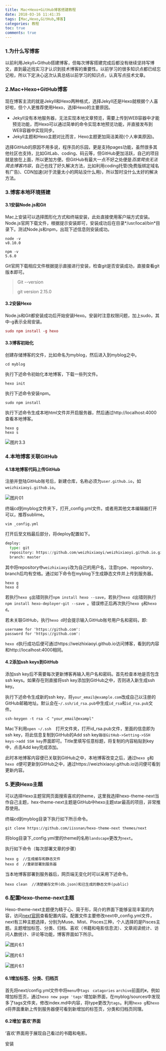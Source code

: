 ```yaml
---
title: Mac+Hexo+GitHub博客搭建教程
date: 2018-03-16 11:41:35
tags: [Mac,Hexo,GitHub,博客]
categories: 教程
toc: true
comments: true
---
```


### 1.为什么写博客

以前利用Jekyll+Github搭建博客，但每次博客搭建完成后都没有继续坚持写博文，直到最近找实习才认识到技术博客的重要性。以前学习的很多知识点都已经忘记啦，所以下定决心这次认真总结以前学习的知识点，认真写点技术文章。

### 2.Mac+Hexo+GitHub博客

现在博客主流的就是Jekyll和Hexo两种格式，选择Jekyll还是Hexo就根据个人喜好啦，但个人更推荐使用Hexo，选择Hexo的主要原因。

+ Jekyll没有本地服务器，无法实现本地文章预览，需要上传到WEB容器中才能预览功能，而Hexo可以通过简单的命令实现本地预览功能，并直接发布到WEB容器中实现同步。
+ Jekyll主题和Hexo主题对比而言，Hexo主题更加简洁美观(个人审美原因)。

选择GitHub的原因不用多说，程序员的乐园，更是支持pages功能，虽然很多其他社区也支持，比如GitLab、coding、码云等，但GitHub更加活跃，自己的项目就是放在上面，所以更加方便。但GitHub有最大一点不好之处便是*百度爬虫无法爬去博客内容*，自己也找了好久解决方法，比如利用coding托管(免费版绑定域名有广告)、CDN加速(对于流量太小的网站没什么用)，所以暂时没什么太好的解决方法。

### 3.博客本地环境搭建

#### 3.1安装Node.js和Git

Mac上安装可以选择图形化方式和终端安装，此处直接使用客户端方式安装。Node.js官网下载文件，根据提示安装即可，安装成功后在目录*/usr/local/bin*目录下。测试Node.js和npm，出现下述信息则安装成功。

```
node -v
v8.10.0
```

```
npm -v
5.6.0
```

Git官网下载相应文件根据提示直接进行安装，检查git是否安装成功，直接查看git版本即可。

> Git --version 
>
> git version 2.15.0

#### 3.2安装Hexo

Node.js和Git都安装成功后开始安装Hexo。安装时注意权限问题，加上sudo，其中-g表示全局安装。

```mac
sudo npm install -g hexo
```

#### 3.3博客初始化

创建存储博客的文件，比如命名为myblog，然后进入到myblog之中。

```
cd myblog
```

执行下述命令初始化本地博客，下载一些列文件。

```
hexo init
```

执行下述命令安装npm。

```
sudo npm install
```

执行下述命令生成本地html文件并开启服务器，然后通过http://localhost:4000查看本地博客。

```
hexo g
hexo s
```

![图片3.3](Mac+Hexo+GitHub博客搭建教程/图片3.3.png)

### 4.本地博客关联GitHub

#### 4.1本地博客代码上传GitHub

注册并登陆GitHub账号后，新建仓库，名称必须为`user.github.io`，如`weizhixiaoyi.github.io`。

![图片01](Mac+Hexo+GitHub博客搭建教程/图片4.1.png)

终端cd到myblog文件夹下，打开_config.yml文件。或者用其他文本编辑器打开可以，推荐sublime。

```Vim
vim _config.yml
```

打开后至文档最后部分，将deploy配置如下。

```Python
deploy:
  type: git
  repository: https://github.com/weizhixiaoyi/weizhixiaoyi.github.io.git
  branch: master
```

其中将repository中`weizhixiaoyi`改为自己的用户名，注意type、repository、branch后均有空格。通过如下命令在myblog下生成静态文件并上传到服务器。

```
hexo g
hexo d
```

若执行`hexo g`出错则执行`npm install hexo --save`，若执行`hexo d`出错则执行`npm install hexo-deployer-git --save `。错误修正后再次执行`hexo g`和`hexo d`。

若未关联GitHub，执行`hexo d`时会提示输入GitHub账号用户名和密码，即:

```
username for 'https://github.com':
password for 'https://github.com':
```

`hexo d`执行成功后便可通过https://weizhixiaoyi.github.io访问博客，看到的内容和http://localhost:4000相同。

#### 4.2添加ssh keys到GitHub

添加ssh key后不需要每次更新博客再输入用户名和密码。首先检查本地是否包含ssh keys。如果存在则直接将ssh key添加到GitHub之中，否则进入新生成ssh key。

执行下述命令生成新的ssh key，将`your_email@example.com`改成自己以注册的GitHub邮箱地址。默认会在`~/.ssh/id_rsa.pub`中生成`id_rsa`和`id_rsa.pub`文件。

```
ssh-keygen -t rsa -C "your_email@exampl"		
```

Mac下利用`open ~/.ssh  `打开文件夹，打开id_rsa.pub文件，里面的信息即为ssh key，将此信息复制到GitHub的Add ssh key`路径GitHub->Setting->SSH keys->add SSH key`界面即可。Title里填写任意标题，将复制的内容粘贴到key中，点击Add key完成添加。

此时本地博客内容便已关联到GitHub之中，本地博客改变之后，通过`hexo g`和`hexo d`便可更新到GitHub之中，通过https://weizhixiaoyi.github.io访问便可看到更新内容。

### 5.更换Hexo主题

可以选择Hexo主题官网页面搜索喜欢的theme，这里我选择hexo-theme-next当作自己主题，hex-theme-next主题是GitHub中hexo主题star最高的项目，非常推荐使用。

终端cd到myblog目录下执行如下所示命令。

```
git clone https://github.com/iissnan/hexo-theme-next themes/next
```

将blog目录下_config.yml里的theme的名称`landscape`更改为`next`。

执行如下命令（每次部署文章的步骤）

```
hexo g  //生成缓存和静态文件
hexo d  //重新部署到服务器
```

当本地博客部署到服务器后，网页端无变化时可以采用下述命令。

```
hexo clean  //清楚缓存文件(db.json)和已生成的静态文件(public)
```

### 6.配置Hexo-theme-next主题

Hexo-theme-next主题便为精于心、简于形，简介的界面下能够呈现丰富的内容，访问[next官网](http://theme-next.iissnan.com/)查看配置内容。配置文件主要修改next中_config.yml文件，next有三种主题选择，分别为Muse、Mist、Pisces三种，个人选择的是Pisces主题。主题增加标签、分类、归档、喜欢（书籍和电影信息流）、文章阅读统计、访问人数统计、评论等功能，博客界面如下所示。

![图片6.1](Mac+Hexo+GitHub博客搭建教程/图片6.1.png)

![图片6.1](Mac+Hexo+GitHub博客搭建教程/图片6.2.png)

![图片6.1](Mac+Hexo+GitHub博客搭建教程/图片6.3.png)

#### 6.1增加标签、分类、归档页

首先将next/config.yml文件中将`menu`中`tags` ` catagories` `archive`前面的`#`。例如增加标签页，通过`hexo new page 'tags'`增加新界面，在myblog/sources中发现多了tags文件夹，修改index.md中内容，将type更改为`tags`。利用`hexo g`和`hexo d`将界面重新上传到服务器便可看到新增加的标签页，分类和归档页同理。

#### 6.2增加‘喜欢’界面

‘喜欢’界面用于展现自己看过的书籍和电影。

安装